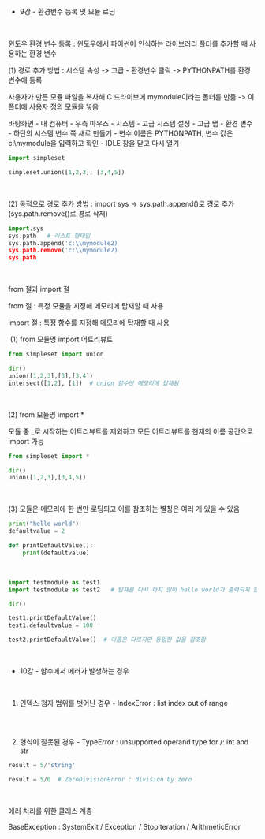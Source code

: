* 9강 - 환경변수 등록 및 모듈 로딩

​

윈도우 환경 변수 등록 : 윈도우에서 파이썬이 인식하는 라이브러리 폴더를 추가할 때 사용하는 환경 변수

(1) 경로 추가 방법 : 시스템 속성 -> 고급 - 환경변수 클릭 -> PYTHONPATH를 환경변수에 등록

사용자가 만든 모듈 파일을 복사해 C 드라이브에 mymodule이라는 폴더를 만듦 -> 이 폴더에 사용자 정의 모듈을 넣음

바탕화면 - 내 컴퓨터 - 우측 마우스 - 시스템 - 고급 시스템 설정 - 고급 탭 - 환경 변수 - 하단의 시스템 변수 쪽 새로 만들기 - 변수 이름은 PYTHONPATH, 변수 값은 c:\mymodule을 입력하고 확인 - IDLE 창을 닫고 다시 열기

```python
import simpleset

simpleset.union([1,2,3], [3,4,5])
```
​


(2) 동적으로 경로 추가 방법 : import sys -> sys.path.append()로 경로 추가(sys.path.remove()로 경로 삭제)

```python
import.sys
sys.path   # 리스트 형태임
sys.path.append('c:\\mymodule2)
sys.path.remove('c:\\mymodule2)
sys.path
```

​

from 절과 import 절

from 절 : 특정 모듈을 지정해 메모리에 탑재할 때 사용

import 절 : 특정 함수를 지정해 메모리에 탑재할 때 사용


​
(1) from 모듈명 import 어트리뷰트

```python
from simpleset import union

dir()
union([1,2,3],[3],[3,4])
intersect([1,2], [1])  # union 함수만 메모리에 탑재됨
```

​

(2) from 모듈명 import * 

모듈 중 _로 시작하는 어트리뷰트를 제외하고 모든 어트리뷰트를 현재의 이름 공간으로 import 가능

```python
from simpleset import *

dir()
union([1,2,3],[3,4,5])
```

​

(3) 모듈은 메모리에 한 번만 로딩되고 이를 참조하는 별칭은 여러 개 있을 수 있음

```python
print("hello world")
defaultvalue = 2

def printDefaultValue():
	print(defaultvalue)
```

​

```python
import testmodule as test1
import testmodule as test2   # 탑재를 다시 하지 않아 hello world가 출력되지 않음

dir()

test1.printDefaultValue()
test1.defaultvalue = 100

test2.printDefaultValue()  # 이름은 다르지만 동일한 값을 참조함
```

​
​


* 10강 - 함수에서 에러가 발생하는 경우

​

1) 인덱스 첨자 범위를 벗어난 경우 - IndexError : list index out of range

```python

```

​

2) 형식이 잘못된 경우 - TypeError : unsupported operand type for /: int and str

```python
result = 5/'string'
```

```python
result = 5/0  # ZeroDivisionError : division by zero
```

​

에러 처리를 위한 클래스 계층

BaseException : SystemExit / Exception / Stoplteration / ArithmeticError
